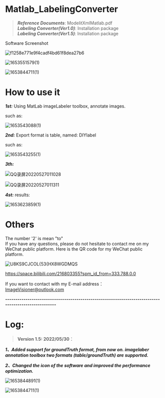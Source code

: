 # Matlab_LabelingConverter

>***Reference Documents***: ModelitXmlMatlab.pdf  
>***Labeling Converter(Ver1.0)***: Installation package  
>***Labeling Converter(Ver1.5)***: Installation package

Software Screenshot

![f1258e771e9f4cadf4bd61f8dea27b6](https://user-images.githubusercontent.com/102503666/170419829-1a73eec1-509e-4a7a-951c-9e193bd33ffa.png)


![1653551579(1)](https://user-images.githubusercontent.com/102503666/170443813-0fb8b472-7373-411e-a7f4-54947830b577.jpg)

![1653844711(1)](https://user-images.githubusercontent.com/102503666/170883596-1ec8f264-33c7-49e7-85f8-7d591477f187.jpg)



# How to use it

***1st:*** Using MatLab imageLabeler toolbox, annotate images.

such as:

![1653543088(1)](https://user-images.githubusercontent.com/102503666/170422839-26213481-cc39-4858-8e16-23d7d36116d9.jpg)

***2nd:*** Export format is table, named: DIYlabel

such as:

![1653543255(1)](https://user-images.githubusercontent.com/102503666/170423225-f2076603-a1b5-499a-988e-861014ad2f27.jpg)


***3th:***

![QQ录屏20220527011028](https://user-images.githubusercontent.com/102503666/170539584-09353433-985d-4519-ac7e-a68e20e73e39.gif)

![QQ录屏20220527011311](https://user-images.githubusercontent.com/102503666/170540400-89f1b9a5-99d4-4080-aa1e-c59f185efb60.gif)

***4st:*** results:

![1653623859(1)](https://user-images.githubusercontent.com/102503666/170626351-9f769fd3-fe22-46de-afb4-797b6441e5d2.jpg)


# Others
The number '2' is mean "to"  
If you have any questions, please do not hesitate to contact me on my WeChat public platform. Here is the QR code for my WeChat public platform.

![U8KS9CJCOL{53{HX8WGDMQS](https://user-images.githubusercontent.com/102503666/170419940-e5708917-7f3d-4eaa-8a78-5d538ae2ece6.png)


https://space.bilibili.com/216803355?spm_id_from=333.788.0.0

If you want to contact with my E-mail address： ImageVisioner@outlook.com


**-----------------------------------------------------------------------------------------------------**
# Log:
>**Version 1.5: 2022/05/30**：

***1、Added support for groundTruth format, from now on. imagelaber annotation toolbox two formats (table/groundTruth) are supported.***

***2、Changed the icon of the software and improved the performance optimization.***

![1653844891(1)](https://user-images.githubusercontent.com/102503666/170883256-85b75e23-796b-44d1-aac8-b2cc28845612.jpg)


![1653844711(1)](https://user-images.githubusercontent.com/102503666/170883132-66f075c7-b626-488f-a417-7e6408a6e346.jpg)

